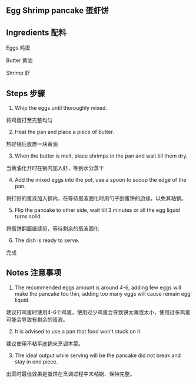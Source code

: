 ## Egg Shrimp pancake 蛋虾饼


## Ingredients 配料

Eggs 鸡蛋

Butter 黄油

Shrimp 虾

## Steps 步骤

1. Whip the eggs until thoroughly mixed.
  
  将鸡蛋打至完整均匀

2. Heat the pan and place a piece of butter.
  
  热好锅后放置一块黄油

3. When the butter is melt, place shrimps in the pan and wait till them dry.
  
  当黄油化开时在锅内加入虾，等到水分蒸干
  
4. Add the mixed eggs into the pot, use a spoon to scoop the edge of the pan.
  
  将打好的蛋液加入锅内，在等待蛋液固化时用勺子刮蛋饼的边缘，以免其粘锅。

5. Flip the pancake to other side, wait till 3 minutes or all the egg liquid turns solid.
  
  将蛋饼翻面继续煎，等待剩余的蛋液固化

6. The dish is ready to serve.
  
  完成
  
## Notes 注意事项

1. The recommended eggs amount is around 4-6, adding few eggs will make the pancake too thin, adding too many eggs will cause remain egg liquid.

  建议打鸡蛋时使用4-6个鸡蛋，使用过少鸡蛋会导致饼太薄或太小，使用过多鸡蛋可能会导致有剩余的蛋液。
  
2. It is advised to use a pan that food won't stuck on it.

  建议使用不粘平底锅来烹调本菜。
  
3. The ideal output while serving will be the pancake did not break and stay in one piece.

  出菜时最佳效果是蛋饼在烹调过程中未粘锅、保持完整。
  
  
  
